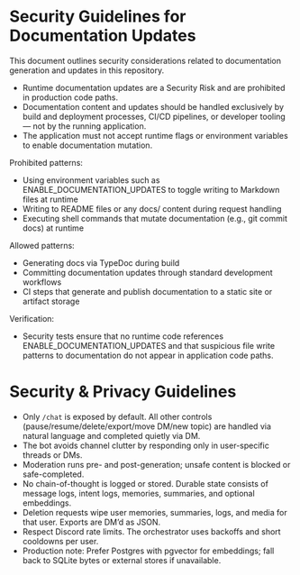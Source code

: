 # Security Guidelines for Documentation Updates

This document outlines security considerations related to documentation generation and updates in this repository.

- Runtime documentation updates are a Security Risk and are prohibited in production code paths.
- Documentation content and updates should be handled exclusively by build and deployment processes, CI/CD pipelines, or developer tooling — not by the running application.
- The application must not accept runtime flags or environment variables to enable documentation mutation.

Prohibited patterns:
- Using environment variables such as ENABLE_DOCUMENTATION_UPDATES to toggle writing to Markdown files at runtime
- Writing to README files or any docs/ content during request handling
- Executing shell commands that mutate documentation (e.g., git commit docs) at runtime

Allowed patterns:
- Generating docs via TypeDoc during build
- Committing documentation updates through standard development workflows
- CI steps that generate and publish documentation to a static site or artifact storage

Verification:
- Security tests ensure that no runtime code references ENABLE_DOCUMENTATION_UPDATES and that suspicious file write patterns to documentation do not appear in application code paths.

# Security & Privacy Guidelines

- Only `/chat` is exposed by default. All other controls (pause/resume/delete/export/move DM/new topic) are handled via natural language and completed quietly via DM.
- The bot avoids channel clutter by responding only in user-specific threads or DMs.
- Moderation runs pre- and post-generation; unsafe content is blocked or safe-completed.
- No chain-of-thought is logged or stored. Durable state consists of message logs, intent logs, memories, summaries, and optional embeddings.
- Deletion requests wipe user memories, summaries, logs, and media for that user. Exports are DM’d as JSON.
- Respect Discord rate limits. The orchestrator uses backoffs and short cooldowns per user.
- Production note: Prefer Postgres with pgvector for embeddings; fall back to SQLite bytes or external stores if unavailable.
